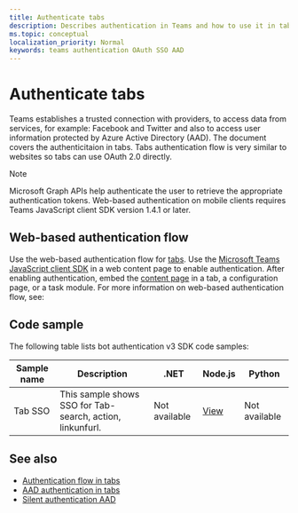 ```yaml
---
title: Authenticate tabs
description: Describes authentication in Teams and how to use it in tabs
ms.topic: conceptual
localization_priority: Normal
keywords: teams authentication OAuth SSO AAD
---
```

# Authenticate tabs

Teams establishes a trusted connection with providers, to access data from services, for example: Facebook and Twitter and also to access user information protected by Azure Active Directory (AAD). The document covers the authenticitaion in tabs.
Tabs authentication flow is very similar to websites so tabs can use OAuth 2.0 directly.


 > [!NOTE]
 > Microsoft Graph APIs help authenticate the user to retrieve the appropriate authentication tokens.
 > Web-based authentication on mobile clients requires Teams JavaScript client SDK version 1.4.1 or later.

## Web-based authentication flow

Use the web-based authentication flow for [tabs](~/tabs/what-are-tabs.md). Use the [Microsoft Teams JavaScript client SDK](/javascript/api/overview/msteams-client) in a web content page to enable authentication. After enabling authentication, embed the [content page](~/tabs/how-to/create-tab-pages/content-page.md) in a tab, a configuration page, or a task module. For more information on web-based authentication flow, see:

## Code sample

The following table lists bot authentication v3 SDK code samples:

| **Sample name** | **Description** | **.NET** | **Node.js** | **Python** |
|---------------|------------|------------|-------------|---------------|
| Tab SSO | This sample shows SSO for Tab- search, action, linkunfurl. | Not available | [View](https://github.com/OfficeDev/Microsoft-Teams-Samples/tree/main/samples/app-sso/nodejs) | Not available |


## See also

* [Authentication flow in tabs](~/tabs/how-to/authentication/auth-flow-tab.md)
* [AAD authentication in tabs](~/tabs/how-to/authentication/auth-tab-AAD.md)
* [Silent authentication AAD](~/tabs/how-to/authentication/auth-silent-AAD.md)

